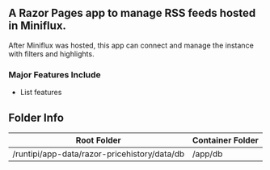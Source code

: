 ## A Razor Pages app to manage RSS feeds hosted in Miniflux. 

After Miniflux was hosted, this app can connect and manage the instance with filters and highlights.

### Major Features Include

* List features

## Folder Info

| Root Folder                                  | Container Folder |
|----------------------------------------------|------------------|
| /runtipi/app-data/razor-pricehistory/data/db | /app/db          |